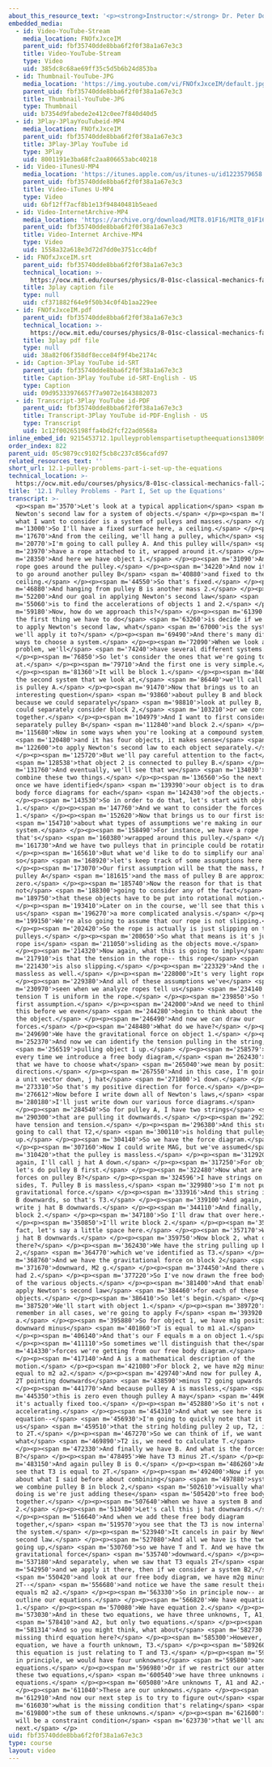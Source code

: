 ```yaml
---
about_this_resource_text: '<p><strong>Instructor:</strong> Dr. Peter Dourmashkin</p>'
embedded_media:
  - id: Video-YouTube-Stream
    media_location: FNOfxJxceIM
    parent_uid: fbf35740dde8bba6f2f0f38a1a67e3c3
    title: Video-YouTube-Stream
    type: Video
    uid: 385dc8c68ae69ff35c5d5b6b24d853ba
  - id: Thumbnail-YouTube-JPG
    media_location: 'https://img.youtube.com/vi/FNOfxJxceIM/default.jpg'
    parent_uid: fbf35740dde8bba6f2f0f38a1a67e3c3
    title: Thumbnail-YouTube-JPG
    type: Thumbnail
    uid: b7354d9fabede2e412c0ee7f840d40d5
  - id: 3Play-3PlayYouTubeid-MP4
    media_location: FNOfxJxceIM
    parent_uid: fbf35740dde8bba6f2f0f38a1a67e3c3
    title: 3Play-3Play YouTube id
    type: 3Play
    uid: 8001191e3ba68fc2aa806653abc40218
  - id: Video-iTunesU-MP4
    media_location: 'https://itunes.apple.com/us/itunes-u/id1223579658'
    parent_uid: fbf35740dde8bba6f2f0f38a1a67e3c3
    title: Video-iTunes U-MP4
    type: Video
    uid: 6bf12ff7acf8b1e13f94840481b5eaed
  - id: Video-InternetArchive-MP4
    media_location: 'https://archive.org/download/MIT8.01F16/MIT8_01F16_L12v01_360p.mp4'
    parent_uid: fbf35740dde8bba6f2f0f38a1a67e3c3
    title: Video-Internet Archive-MP4
    type: Video
    uid: 1558a32a618e3d72d7dd0e3751cc4dbf
  - id: FNOfxJxceIM.srt
    parent_uid: fbf35740dde8bba6f2f0f38a1a67e3c3
    technical_location: >-
      https://ocw.mit.edu/courses/physics/8-01sc-classical-mechanics-fall-2016/week-4-drag-forces-constraints-and-continuous-systems/12.1-pulley-problems-part-i-set-up-the-equations/12.1-pulley-problems-part-i-set-up-the-equations/FNOfxJxceIM.srt
    title: 3play caption file
    type: null
    uid: cf371882f64e9f50b34c0f4b1aa229ee
  - id: FNOfxJxceIM.pdf
    parent_uid: fbf35740dde8bba6f2f0f38a1a67e3c3
    technical_location: >-
      https://ocw.mit.edu/courses/physics/8-01sc-classical-mechanics-fall-2016/week-4-drag-forces-constraints-and-continuous-systems/12.1-pulley-problems-part-i-set-up-the-equations/12.1-pulley-problems-part-i-set-up-the-equations/FNOfxJxceIM.pdf
    title: 3play pdf file
    type: null
    uid: 38a82f06f358df8ecce84f9f4be2174c
  - id: Caption-3Play YouTube id-SRT
    parent_uid: fbf35740dde8bba6f2f0f38a1a67e3c3
    title: Caption-3Play YouTube id-SRT-English - US
    type: Caption
    uid: 09d95333976657f7a9072e1643882073
  - id: Transcript-3Play YouTube id-PDF
    parent_uid: fbf35740dde8bba6f2f0f38a1a67e3c3
    title: Transcript-3Play YouTube id-PDF-English - US
    type: Transcript
    uid: 1c12f00265198ffa4bd2fcf22ad0568a
inline_embed_id: 9215453712.1pulleyproblemspartisetuptheequations13809945
order_index: 822
parent_uid: 05c9879cc9102f5cb8c237c856cafd97
related_resources_text: ''
short_url: 12.1-pulley-problems-part-i-set-up-the-equations
technical_location: >-
  https://ocw.mit.edu/courses/physics/8-01sc-classical-mechanics-fall-2016/week-4-drag-forces-constraints-and-continuous-systems/12.1-pulley-problems-part-i-set-up-the-equations/12.1-pulley-problems-part-i-set-up-the-equations
title: '12.1 Pulley Problems - Part I, Set up the Equations'
transcript: >-
  <p><span m='3570'>Let's look at a typical application</span> <span m='5560'>of
  Newton's second law for a system of objects.</span> </p><p><span m='8570'>So
  what I want to consider is a system of pulleys and masses.</span> </p><p><span
  m='13000'>So I'll have a fixed surface here, a ceiling.</span> </p><p><span
  m='17670'>And from the ceiling, we'll hang a pulley, which</span> <span
  m='20770'>I'm going to call pulley A. And this pulley will</span> <span
  m='23970'>have a rope attached to it, wrapped around it.</span> </p><p><span
  m='28350'>And here we have object 1.</span> </p><p><span m='31090'>And the
  rope goes around the pulley.</span> </p><p><span m='34220'>And now it's going
  to go around another pulley B</span> <span m='40880'>and fixed to the
  ceiling.</span> </p><p><span m='44550'>So that's fixed.</span> </p><p><span
  m='46880'>And hanging from pulley B is another mass 2.</span> </p><p><span
  m='52200'>And our goal in applying Newton's second law</span> <span
  m='55060'>is to find the accelerations of objects 1 and 2.</span> </p><p><span
  m='59180'>Now, how do we approach this?</span> </p><p><span m='61390'>Well,
  the first thing we have to do</span> <span m='63260'>is decide if we're going
  to apply Newton's second law, what</span> <span m='67000'>is the system that
  we'll apply it to?</span> </p><p><span m='69490'>And there's many different
  ways to choose a system.</span> </p><p><span m='72090'>When we look at this
  problem, we'll</span> <span m='74240'>have several different systems.</span>
  </p><p><span m='76850'>So let's consider the ones that we're going to look
  at.</span> </p><p><span m='79710'>And the first one is very simple.</span>
  </p><p><span m='81360'>It will be block 1.</span> </p><p><span m='84640'>And
  the second system that we look at,</span> <span m='86440'>we'll call that AB
  is pulley A.</span> </p><p><span m='91470'>Now that brings us to an
  interesting question</span> <span m='93860'>about pulley B and block 2,
  because we could separately</span> <span m='98810'>look at pulley B, and we
  could separately consider block 2,</span> <span m='103210'>or we consider them
  together.</span> </p><p><span m='104979'>And I want to first consider
  separately pulley B</span> <span m='112840'>and block 2.</span> </p><p><span
  m='115680'>Now in some ways when you're looking at a compound system,</span>
  <span m='120480'>and it has four objects, it makes sense</span> <span
  m='122600'>to apply Newton's second law to each object separately.</span>
  </p><p><span m='125720'>But we'll pay careful attention to the fact</span>
  <span m='128538'>that object 2 is connected to pulley B.</span> </p><p><span
  m='131760'>And eventually, we'll see that we</span> <span m='134030'>can
  combine these two things.</span> </p><p><span m='136560'>So the next step is
  once we have identified</span> <span m='139390'>our object is to draw a free
  body force diagrams for each</span> <span m='142430'>of the objects.</span>
  </p><p><span m='143530'>So in order to do that, let's start with object
  1.</span> </p><p><span m='147760'>And we want to consider the forces on object
  1.</span> </p><p><span m='152620'>Now that brings us to our first issue</span>
  <span m='154710'>about what types of assumptions we're making in our
  system.</span> </p><p><span m='158490'>For instance, we have a rope
  that's</span> <span m='160380'>wrapped around this pulley.</span> </p><p><span
  m='161730'>And we have two pulleys that in principle could be rotating.</span>
  </p><p><span m='165610'>But what we'd like to do to simplify our analysis--
  so</span> <span m='168920'>let's keep track of some assumptions here.</span>
  </p><p><span m='173070'>Our first assumption will be that the mass, MP, of
  pulley A</span> <span m='181615'>and the mass of pulley B are approximately
  zero.</span> </p><p><span m='185740'>Now the reason for that is that we're
  not</span> <span m='188300'>going to consider any of the fact</span> <span
  m='189750'>that these objects have to be put into rotational motion.</span>
  </p><p><span m='193410'>Later on in the course, we'll see that this will give
  us</span> <span m='196270'>a more complicated analysis.</span> </p><p><span
  m='199150'>We're also going to assume that our rope is not slipping.</span>
  </p><p><span m='202420'>So the rope is actually is just slipping on the
  pulleys.</span> </p><p><span m='208650'>So what that means is it's just the
  rope is</span> <span m='211050'>sliding as the objects move.</span>
  </p><p><span m='214320'>Now again, what this is going to imply</span> <span
  m='217910'>is that the tension in the rope-- this rope</span> <span
  m='221430'>is also slipping.</span> </p><p><span m='223329'>And the rope is
  massless as well.</span> </p><p><span m='228000'>It's very light rope.</span>
  </p><p><span m='229380'>And all of these assumptions we've</span> <span
  m='230970'>seen when we analyze ropes tell us</span> <span m='234140'>that the
  tension T is uniform in the rope.</span> </p><p><span m='239850'>So that's our
  first assumption.</span> </p><p><span m='242000'>And we need to think about
  this before we even</span> <span m='244280'>begin to think about the forces on
  the object.</span> </p><p><span m='246490'>And now we can draw our
  forces.</span> </p><p><span m='248480'>What do we have?</span> </p><p><span
  m='249690'>We have the gravitational force on object 1.</span> </p><p><span
  m='252370'>And now we can identify the tension pulling in the string,</span>
  <span m='256519'>pulling object 1 up.</span> </p><p><span m='258579'>Now for
  every time we introduce a free body diagram,</span> <span m='262430'>recall
  that we have to choose what</span> <span m='265040'>we mean by positive
  directions.</span> </p><p><span m='267550'>And in this case, I'm going to pick
  a unit vector down, j hat</span> <span m='271800'>1 down.</span> </p><p><span
  m='273310'>So that's my positive direction for force.</span> </p><p><span
  m='276612'>Now before I write down all of Newton's laws,</span> <span
  m='280180'>I'll just write down our various force diagrams.</span>
  </p><p><span m='284540'>So for pulley A, I have two strings</span> <span
  m='290300'>that are pulling it downwards.</span> </p><p><span m='292370'>So I
  have tension and tension.</span> </p><p><span m='296380'>And this string, I'm
  going to call that T2,</span> <span m='300110'>is holding that pulley
  up.</span> </p><p><span m='304140'>So we have the force diagram.</span>
  </p><p><span m='307160'>Now I could write MAG, but we've assumed</span> <span
  m='310420'>that the pulley is massless.</span> </p><p><span m='312920'>And
  again, I'll call j hat A down.</span> </p><p><span m='317250'>For object 2,
  let's do pulley B first.</span> </p><p><span m='322480'>Now what are the
  forces on pulley B?</span> </p><p><span m='324596'>I have strings on both
  sides, T. Pulley B is massless,</span> <span m='329980'>so I'm not putting
  gravitational force.</span> </p><p><span m='333916'>And this string is pulling
  B downwards, so that's T3.</span> </p><p><span m='339100'>And again, we'll
  write j hat B downwards.</span> </p><p><span m='344110'>And finally, I have
  block 2.</span> </p><p><span m='347180'>So I'll draw that over here.</span>
  </p><p><span m='350850'>I'll write block 2.</span> </p><p><span m='353230'>In
  fact, let's say a little space here.</span> </p><p><span m='357170'>We'll have
  j hat B downwards.</span> </p><p><span m='359750'>Now block 2, what do we have
  there?</span> </p><p><span m='362430'>We have the string pulling up block
  2,</span> <span m='364770'>which we've identified as T3.</span> </p><p><span
  m='368760'>And we have the gravitational force on block 2</span> <span
  m='371670'>downward, M2 g.</span> </p><p><span m='374450'>And there we have j
  had 2.</span> </p><p><span m='377220'>So I've now drawn the free body diagram
  of the various objects.</span> </p><p><span m='381400'>And that enables me to
  apply Newton's second law</span> <span m='384460'>for each of these
  objects.</span> </p><p><span m='386410'>So let's begin.</span> </p><p><span
  m='387520'>We'll start with object 1.</span> </p><p><span m='389720'>We have--
  remember in all cases, we're going to apply F</span> <span m='393920'>equals m
  a.</span> </p><p><span m='395880'>So for object 1, we have m1g positive
  downward minus</span> <span m='401860'>T is equal to m1 a1.</span>
  </p><p><span m='406140'>And that's our F equals m a on object 1.</span>
  </p><p><span m='411110'>So sometimes we'll distinguish that the</span> <span
  m='414330'>forces we're getting from our free body diagram.</span>
  </p><p><span m='417140'>And A is a mathematical description of the
  motion.</span> </p><p><span m='421080'>For block 2, we have m2g minus T3 is
  equal to m2 a2.</span> </p><p><span m='429740'>And now for pulley A, we have
  2T pointing downwards</span> <span m='438590'>minus T2 going upwards.</span>
  </p><p><span m='441770'>And because pulley A is massless,</span> <span
  m='445350'>this is zero even though pulley A may</span> <span m='449670'>be--
  it's actually fixed too.</span> </p><p><span m='452880'>So it's not even
  accelerating.</span> </p><p><span m='454310'>And what we see here is this
  equation--</span> <span m='456930'>I'm going to quickly note that it tells
  us</span> <span m='459510'>that the string holding pulley 2 up, T2, is equal
  to 2T.</span> </p><p><span m='467270'>So we can think of if, we want to know
  what</span> <span m='469890'>T2 is, we need to calculate T.</span>
  </p><p><span m='472330'>And finally we have B. And what is the forces on
  B?</span> </p><p><span m='478495'>We have T3 minus 2T.</span> </p><p><span
  m='483150'>And again pulley B is 0.</span> </p><p><span m='486260'>And so we
  see that T3 is equal to 2T.</span> </p><p><span m='492400'>Now if you think
  about what I said before about combining</span> <span m='497880'>systems, if
  we combine pulley B in block 2,</span> <span m='502610'>visually what we're
  doing is we're just adding these</span> <span m='505420'>to free body diagram
  together.</span> </p><p><span m='507640'>When we have a system B and block
  2.</span> </p><p><span m='513400'>Let's call this j hat downwards.</span>
  </p><p><span m='516640'>And when we add these free body diagram
  together,</span> <span m='519570'>you see that the T3 is now internal force to
  the system.</span> </p><p><span m='523940'>It cancels in pair by Newton's
  second law.</span> </p><p><span m='527080'>And all we have is the two strings
  going up,</span> <span m='530760'>so we have T and T. And we have the
  gravitational force</span> <span m='535740'>downward.</span> </p><p><span
  m='537180'>And separately, when we saw that T3 equals 2T</span> <span
  m='542950'>and we apply it there, then if we consider a system B2,</span>
  <span m='550420'>and look at our free body diagram, we have m2g minus
  2T--</span> <span m='556680'>and notice we have the same result their 2T
  equals m2 a2.</span> </p><p><span m='563330'>So in principle now-- and I'll
  outline our equations.</span> </p><p><span m='566820'>We have equation
  1.</span> </p><p><span m='570080'>We have equation 2.</span> </p><p><span
  m='573030'>And in these two equations, we have three unknowns, T, A1,</span>
  <span m='578410'>and A2, but only two equations.</span> </p><p><span
  m='581314'>And so you might think, what about</span> <span m='582730'>this
  missing third equation here?</span> </p><p><span m='585300'>However, in this
  equation, we have a fourth unknown, T3.</span> </p><p><span m='589260'>And
  this equation is just relating to T and T3.</span> </p><p><span m='593760'>So
  in principle, we would have four unknowns</span> <span m='595800'>and three
  equations.</span> </p><p><span m='596980'>Or if we restrict our attention to
  these two equations,</span> <span m='600540'>we have three unknowns and two
  equations.</span> </p><p><span m='605080'>Are unknowns T, A1 and A2.</span>
  </p><p><span m='611040'>These are our unknowns.</span> </p><p><span
  m='612910'>And now our next step is to try to figure out</span> <span
  m='616030'>what is the missing condition that's relating</span> <span
  m='619800'>the sum of these unknowns.</span> </p><p><span m='621600'>And that
  will be a constraint condition</span> <span m='623730'>that we'll analyze
  next.</span> </p>
uid: fbf35740dde8bba6f2f0f38a1a67e3c3
type: course
layout: video
---
```


